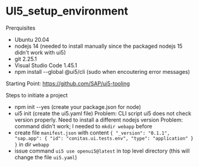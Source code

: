 # UI5_setup_environment

Prerquisites
- Ubuntu 20.04
- nodejs 14 (needed to install manually since the packaged nodejs 15 didn't work with ui5)
- git    2.25.1
- Visual Studio Code 1.45.1
- npm install --global @ui5/cli (sudo when encoutering error messages)

Starting Point: https://github.com/SAP/ui5-tooling

Steps to initiate a project
- npm init --yes       (create your package.json for node)
- ui5 init             (create the ui5.yaml file)
    Problem: CLI script ui5 does not check version properly. Need to install a different nodejs version
    Problem: command didn't work; I needed to `mkdir webapp` before
- create file `manifest.json` with content
        `{
    "_version": "0.1.1",
	"sap.app": {
		"id": "conitas.ui.tests.env",
		"type": "application"
    }
    }`
        in dir `webapp`
- issue command `ui5 use openui5@latest` in top level directory (this will change the file `ui5.yaml`)